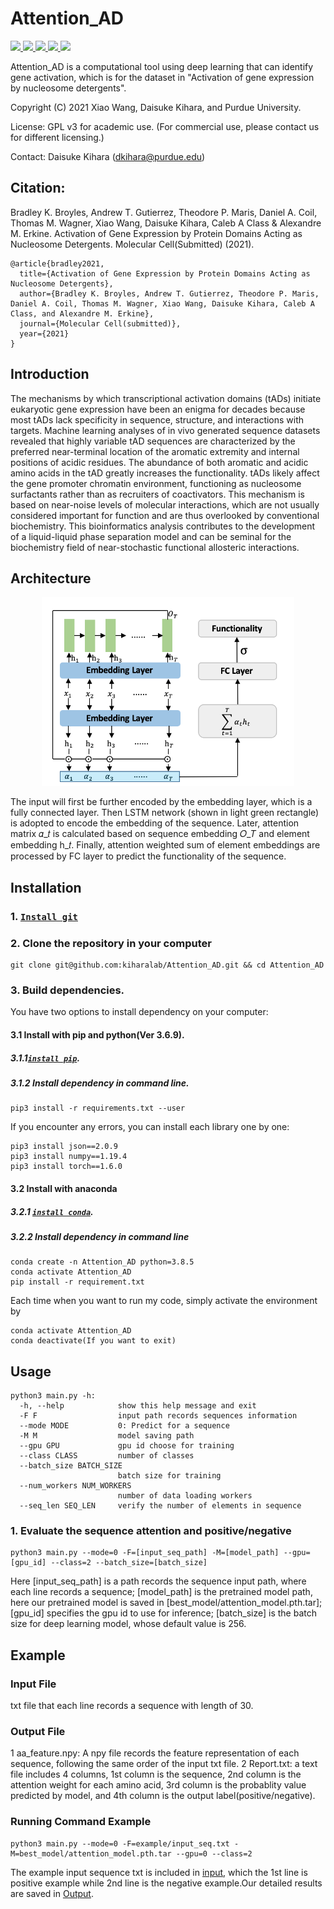 # Attention_AD
<a href="https://github.com/marktext/marktext/releases/latest">
   <img src="https://img.shields.io/badge/Attention_AD-v1.0.0-green">
   <img src="https://img.shields.io/badge/platform-Linux%20%7C%20Mac%20-green">
   <img src="https://img.shields.io/badge/Language-python3-green">
   <img src="https://img.shields.io/badge/dependencies-tested-green">
   <img src="https://img.shields.io/badge/licence-GNU-green">
</a>  

Attention_AD is a computational tool using deep learning that can identify gene activation, which is for the dataset in "Activation of gene expression by nucleosome detergents".

Copyright (C) 2021 Xiao Wang, Daisuke Kihara, and Purdue University. 

License: GPL v3 for academic use. (For commercial use, please contact us for different licensing.)

Contact: Daisuke Kihara (dkihara@purdue.edu)

## Citation:
Bradley K. Broyles, Andrew T. Gutierrez, Theodore P. Maris, Daniel A. Coil, Thomas M. Wagner, Xiao Wang, Daisuke Kihara, Caleb A Class & Alexandre M. Erkine. Activation of Gene Expression by Protein Domains Acting as Nucleosome Detergents. Molecular Cell(Submitted) (2021).
```
@article{bradley2021,   
  title={Activation of Gene Expression by Protein Domains Acting as Nucleosome Detergents},   
  author={Bradley K. Broyles, Andrew T. Gutierrez, Theodore P. Maris, Daniel A. Coil, Thomas M. Wagner, Xiao Wang, Daisuke Kihara, Caleb A Class, and Alexandre M. Erkine},    
  journal={Molecular Cell(submitted)},    
  year={2021}    
}   
```

## Introduction
The mechanisms by which transcriptional activation domains (tADs) initiate eukaryotic gene expression have been an enigma for decades because most tADs lack specificity in sequence, structure, and interactions with targets. Machine learning analyses of in vivo generated sequence datasets revealed that highly variable tAD sequences are characterized by the preferred near-terminal location of the aromatic extremity and internal positions of acidic residues. The abundance of both aromatic and acidic amino acids in the tAD greatly increases the functionality. tADs likely affect the gene promoter chromatin environment, functioning as nucleosome surfactants rather than as recruiters of coactivators. This mechanism is based on near-noise levels of molecular interactions, which are not usually considered important for function and are thus overlooked by conventional biochemistry. This bioinformatics analysis contributes to the development of a liquid-liquid phase separation model and can be seminal for the biochemistry field of near-stochastic functional allosteric interactions.

## Architecture
<p align="center">
  <img src="figure/framework.png" alt="framework" width="80%">
</p> 
The input will first be further encoded by the embedding layer, which is a fully connected layer. Then LSTM network (shown in light green rectangle) is adopted to encode the embedding of the sequence. Later, attention matrix 𝛼_𝑡 is calculated based on sequence embedding 𝑂_𝑇 and element embedding h_𝑡. Finally, attention weighted sum of element embeddings are processed by FC layer to predict the functionality of the sequence. 

## Installation  
### 1. [`Install git`](https://git-scm.com/book/en/v2/Getting-Started-Installing-Git) 
### 2. Clone the repository in your computer 
```
git clone git@github.com:kiharalab/Attention_AD.git && cd Attention_AD
```
### 3. Build dependencies.   
You have two options to install dependency on your computer:
#### 3.1 Install with pip and python(Ver 3.6.9).
##### 3.1.1[`install pip`](https://pip.pypa.io/en/stable/installing/).
##### 3.1.2  Install dependency in command line.
```
pip3 install -r requirements.txt --user
```
If you encounter any errors, you can install each library one by one:
```
pip3 install json==2.0.9
pip3 install numpy==1.19.4
pip3 install torch==1.6.0
```

#### 3.2 Install with anaconda
##### 3.2.1 [`install conda`](https://docs.conda.io/projects/conda/en/latest/user-guide/install/macos.html). 
##### 3.2.2 Install dependency in command line
```
conda create -n Attention_AD python=3.8.5
conda activate Attention_AD
pip install -r requirement.txt 
```
Each time when you want to run my code, simply activate the environment by
```
conda activate Attention_AD
conda deactivate(If you want to exit) 
```

## Usage
```
python3 main.py -h:
  -h, --help            show this help message and exit
  -F F                  input path records sequences information
  --mode MODE           0: Predict for a sequence
  -M M                  model saving path
  --gpu GPU             gpu id choose for training
  --class CLASS         number of classes
  --batch_size BATCH_SIZE
                        batch size for training
  --num_workers NUM_WORKERS
                        number of data loading workers
  --seq_len SEQ_LEN     verify the number of elements in sequence
```
### 1. Evaluate the sequence attention and positive/negative
```
python3 main.py --mode=0 -F=[input_seq_path] -M=[model_path] --gpu=[gpu_id] --class=2 --batch_size=[batch_size]
```
Here [input_seq_path] is a path records the sequence input path, where each line records a sequence; [model_path] is the pretrained model path, here our pretrained model is saved in [best_model/attention_model.pth.tar]; [gpu_id] specifies the gpu id to use for inference; [batch_size] is the batch size for deep learning model, whose default value is 256.

## Example

### Input File
txt file that each line records a sequence with length of 30.

### Output File 
1 aa_feature.npy: A npy file records the feature representation of each sequence, following the same order of the input txt file.
2 Report.txt: a text file includes 4 columns, 1st column is the sequence, 2nd column is the attention weight for each amino acid, 3rd column is the probablity value predicted by model, and 4th column is the output label(positive/negative).

### Running Command Example
```
python3 main.py --mode=0 -F=example/input_seq.txt -M=best_model/attention_model.pth.tar --gpu=0 --class=2
```
The example input sequence txt is included in [input](https://github.com/kiharalab/Attention_AD/blob/master/example/input_seq.txt), which the 1st line is positive example while 2nd line is the negative example.Our detailed results are saved in [Output](https://github.com/kiharalab/Attention_AD/tree/master/predict_result/input_seq.txt).


